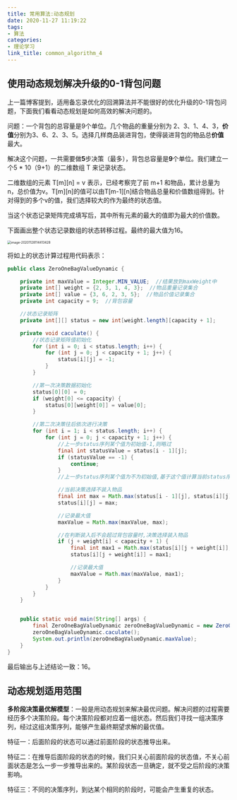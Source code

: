 ```yaml
---
title: 常用算法:动态规划
date: 2020-11-27 11:19:22
tags:
- 算法
categories:
- 理论学习
link_title: common_algorithm_4
---
```

## 使用动态规划解决升级的0-1背包问题
上一篇博客提到，适用备忘录优化的回溯算法并不能很好的优化升级的0-1背包问题，下面我们看看动态规划是如何高效的解决问题的。

问题：一个背包的总容量是9个单位。几个物品的重量分别为 2、3、1、4、3，**价值**分别为3、6、2、3、5。选择几样商品装进背包，使得装进背包的物品总**价值**最大。

解决这个问题，一共需要做**5**步决策（最多），背包总容量是**9**个单位。我们建立一个5 * 10（9+1）的二维数组 T 来记录状态。

二维数组的元素 T\[m\]\[n\] = v 表示，已经考察完了前 m+1 和物品，累计总量为 n，总价值为v。T\[m\]\[n\]的值可以由T\[m-1\]\[n\]结合物品总量和价值数组得到。针对得到的多个v的值，我们选择较大的作为最终的状态值。

当这个状态记录矩阵完成填写后，其中所有元素的最大的值即为最大的价值数。

下面画出整个状态记录数组的状态转移过程。最终的最大值为16。

<img src="https://stonerivers.oss-cn-beijing.aliyuncs.com/TJF0MQA2FUXUE8M30NHB.png" alt="image-20201128114413428" style="zoom:50%;" />

将如上的状态计算过程用代码表示：

```java
public class ZeroOneBagValueDynamic {

    private int maxValue = Integer.MIN_VALUE;  //结果放到maxWeight中
    private int[] weight = {2, 3, 1, 4, 3};  //物品重量记录集合
    private int[] value = {3, 6, 2, 3, 5};  //物品价值记录集合
    private int capacity = 9;  //背包容量

    //状态记录矩阵
    private int[][] status = new int[weight.length][capacity + 1];

    private void caculate() {
        //状态记录矩阵值初始化
        for (int i = 0; i < status.length; i++) {
            for (int j = 0; j < capacity + 1; j++) {
                status[i][j] = -1;
            }
        }

        //第一次决策数据初始化
        status[0][0] = 0;
        if (weight[0] <= capacity) {
            status[0][weight[0]] = value[0];
        }

        //第二次决策往后依次进行决策
        for (int i = 1; i < status.length; i++) {
            for (int j = 0; j < capacity + 1; j++) {
                //上一步status序列某个值为初始值-1,则略过
                final int statusValue = status[i - 1][j];
                if (statusValue == -1) {
                    continue;
                }
                //上一步status序列某个值为不为初始值,基于这个值计算当前status序列

                //当前决策选择不装入物品
                final int max = Math.max(status[i - 1][j], status[i][j]);
                status[i][j] = max;

                //记录最大值
                maxValue = Math.max(maxValue, max);

                //在判断装入后不会超过背包容量时,决策选择装入物品
                if (j + weight[i] < capacity + 1) {
                    final int max1 = Math.max(status[i][j + weight[i]], status[i][j] + value[i]);
                    status[i][j + weight[i]] = max1;

                    //记录最大值
                    maxValue = Math.max(maxValue, max1);
                }
            }
        }
    }


    public static void main(String[] args) {
        final ZeroOneBagValueDynamic zeroOneBagValueDynamic = new ZeroOneBagValueDynamic();
        zeroOneBagValueDynamic.caculate();
        System.out.println(zeroOneBagValueDynamic.maxValue);
    }
}
```

最后输出与上述结论一致：16。

## 动态规划适用范围

**多阶段决策最优解模型**：一般是用动态规划来解决最优问题。解决问题的过程需要经历多个决策阶段。每个决策阶段都对应着一组状态。然后我们寻找一组决策序列，经过这组决策序列，能够产生最终期望求解的最优值。

特征一：后面阶段的状态可以通过前面阶段的状态推导出来。

特征二：在推导后面阶段的状态的时候，我们只关心前面阶段的状态值，不关心前面状态是怎么一步一步推导出来的。某阶段状态一旦确定，就不受之后阶段的决策影响。

特征三：不同的决策序列，到达某个相同的阶段时，可能会产生重复的状态。